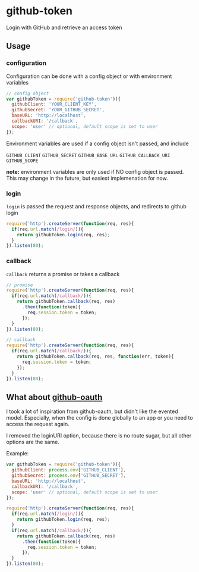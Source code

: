 github-token
============

Login with GitHub and retrieve an access token

## Usage

### configuration

Configuration can be done with a config object or with environment variables

```js
// config object
var githubToken = require('github-token')({
  githubClient: 'YOUR_CLIENT_KEY',
  githubSecret: 'YOUR_GITHUB_SECRET',
  baseURL: 'http://localhost',
  callbackURI: '/callback',
  scope: 'user' // optional, default scope is set to user
});
```

Environment variables are used if a config object isn't passed, and include

`GITHUB_CLIENT`
`GITHUB_SECRET`
`GITHUB_BASE_URL`
`GITHUB_CALLBACK_URI`
`GITHUB_SCOPE`

__note:__ environment variables are only used if NO config object is passed.  This may change in the future, but easiest implemenation for now.

### login

`login` is passed the request and response objects, and redirects to github login

```js
require('http').createServer(function(req, res){
  if(req.url.match(/login/)){
    return githubToken.login(req, res);
  }
}).listen(80);
```

### callback

`callback` returns a promise or takes a callback

```js
// promise
require('http').createServer(function(req, res){
  if(req.url.match(/callback/)){
    return githubToken.callback(req, res)
      .then(function(token){
        req.session.token = token;
      });
  }
}).listen(80);

// callback
require('http').createServer(function(req, res){
  if(req.url.match(/callback/)){
    return githubToken.callback(req, res, function(err, token){
      req.session.token = token;
    });
  }
}).listen(80);
```

## What about [github-oauth](https://github.com/maxogden/github-oauth)

I took a lot of inspiration from github-oauth, but didn't like the evented model.
Especially, when the config is done globally to an app or you need to access the request again.

I removed the loginURI option, because there is no route sugar, but all other options are the same.

Example:

```js
var githubToken = require('github-token')({
  githubClient: process.env['GITHUB_CLIENT'],
  githubSecret: process.env['GITHUB_SECRET'],
  baseURL: 'http://localhost',
  callbackURI: '/callback',
  scope: 'user' // optional, default scope is set to user
});

require('http').createServer(function(req, res){
  if(req.url.match(/login/)){
    return githubToken.login(req, res);
  }
  if(req.url.match(/callback/)){
    return githubToken.callback(req, res)
      .then(function(token){
        req.session.token = token;
      });
  }
}).listen(80);
```
